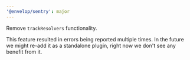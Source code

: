 ```yaml
---
'@envelop/sentry': major
---
```


Remove `trackResolvers` functionality.

This feature resulted in errors being reported multiple times.
In the future we might re-add it as a standalone plugin, right now we don't see any benefit from it.
